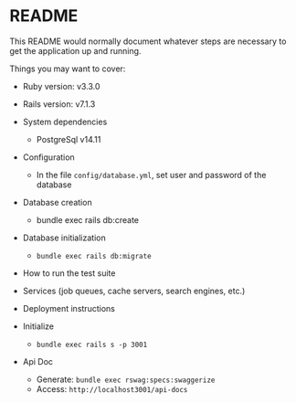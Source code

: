 # README

This README would normally document whatever steps are necessary to get the
application up and running.

Things you may want to cover:

* Ruby version: v3.3.0

* Rails version: v7.1.3

* System dependencies
  - PostgreSql v14.11

* Configuration
  - In the file `config/database.yml`, set user and password of the database

* Database creation
  - bundle exec rails db:create

* Database initialization
  - `bundle exec rails db:migrate`

* How to run the test suite

* Services (job queues, cache servers, search engines, etc.)

* Deployment instructions

* Initialize
  - `bundle exec rails s -p 3001`

* Api Doc
  - Generate: `bundle exec rswag:specs:swaggerize`
  - Access: `http://localhost3001/api-docs`
